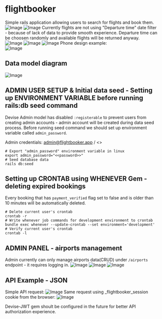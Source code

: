 # flightbooker
Simple rails application allowing users to search for flights and book them.
![Image](https://github.com/user-attachments/assets/6c604ebe-91bc-482a-98fc-d6d1ad02a06c)
![Image](https://github.com/user-attachments/assets/5867e3bc-1d43-437f-a4df-665b1e688c5c)
Currently flights are not using "Departure time" date filter - because of lack of data to provide smooth experience.
Departure time can be choosen randomly and available flights will be returned anyway.
![Image](https://github.com/user-attachments/assets/95c76b01-3a6e-40b4-a6a9-76528bfe007c)
![Image](https://github.com/user-attachments/assets/7919c421-0445-4a71-8e81-0fac11be955d)
![Image](https://github.com/user-attachments/assets/b2433bf2-e751-46f2-934f-4d445ccf85f4)
Phone design example:  
![Image](https://github.com/user-attachments/assets/1bb8031f-c771-405b-bff6-286733b0d934)

## Data model diagram
![Image](https://github.com/user-attachments/assets/f236eb7d-a81f-485d-9f0d-98aebe12e054)

## ADMIN USER SETUP & Initial data seed - Setting up ENVIRONMENT VARIABLE before running rails:db seed command
Devise Admin model has disabled `:registerable` to prevent users from creating admin accounts - admin account will be created during data seed process.
Before running seed command we should set up environment variable called `admin_password`.

Admin credentials: admin@flightbooker.app / <<password>>
```
# Export "admin_password" environment variable in linux
export admin_password="<<password>>"
# Seed database data
rails db:seed
```

## Setting up CRONTAB using WHENEVER Gem - deleting expired bookings
Every booking that has `payment_verified` flag set to false and is older than 10 minutes will be automatically deleted.
```
# Delete current user's crontab
crontab -r
# Write whenever job commands for development environment to crontab
bundle exec whenever --update-crontab --set environment='development'
# Verify current user's crontab
crontab -l
```

## ADMIN PANEL - airports management
Admin currently can only manage airports data(CRUD) under `/airports` endpoint - it requires logging in. 
![Image](https://github.com/user-attachments/assets/9b75cefa-60a2-49f1-9d83-a5e15ad41e35)
![Image](https://github.com/user-attachments/assets/9a9965d6-c008-4ad4-a56f-b0e8647949f8)
![Image](https://github.com/user-attachments/assets/9ba5598a-2503-4970-bc25-6119409c51f9)

## API Example - JSON 
Simple API request:
![Image](https://github.com/user-attachments/assets/8fa9713c-6d86-47b1-b846-5f48b84ff096)
Same request using _flightbooker_session cookie from the browser:
![Image](https://github.com/user-attachments/assets/b739e0e2-a462-4220-b487-f7d9f389cb59)

Devise-JWT gem shoult be configured in the future for better API authorization experience.